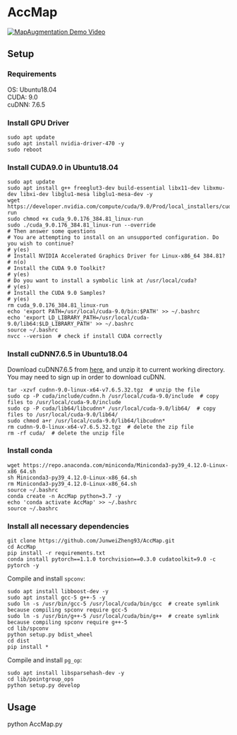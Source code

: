 # AccMap

[![MapAugmentation Demo Video](https://res.cloudinary.com/marcomontalbano/image/upload/v1670718422/video_to_markdown/images/youtube--R3bbKG-te7k-c05b58ac6eb4c4700831b2b3070cd403.jpg)](https://www.youtube.com/watch?v=R3bbKG-te7k "MapAugmentation Demo Video")

## Setup

### Requirements
OS: Ubuntu18.04 <br>
CUDA: 9.0 <br>
cuDNN: 7.6.5 <br>

### Install GPU Driver
```shell
sudo apt update
sudo apt install nvidia-driver-470 -y
sudo reboot
```

### Install CUDA9.0 in Ubuntu18.04
```shell
sudo apt update
sudo apt install g++ freeglut3-dev build-essential libx11-dev libxmu-dev libxi-dev libglu1-mesa libglu1-mesa-dev -y
wget https://developer.nvidia.com/compute/cuda/9.0/Prod/local_installers/cuda_9.0.176_384.81_linux-run
sudo chmod +x cuda_9.0.176_384.81_linux-run
sudo ./cuda_9.0.176_384.81_linux-run --override
# Then answer some questions
# You are attempting to install on an unsupported configuration. Do you wish to continue? 
# y(es)
# Install NVIDIA Accelerated Graphics Driver for Linux-x86_64 384.81? 
# n(o)
# Install the CUDA 9.0 Toolkit? 
# y(es)
# Do you want to install a symbolic link at /usr/local/cuda?
# y(es)
# Install the CUDA 9.0 Samples?
# y(es)
rm cuda_9.0.176_384.81_linux-run
echo 'export PATH=/usr/local/cuda-9.0/bin:$PATH' >> ~/.bashrc
echo 'export LD_LIBRARY_PATH=/usr/local/cuda-9.0/lib64:$LD_LIBRARY_PATH' >> ~/.bashrc
source ~/.bashrc
nvcc --version  # check if install CUDA correctly
```

### Install cuDNN7.6.5 in Ubuntu18.04
Download cuDNN7.6.5 from [here](https://developer.nvidia.com/compute/machine-learning/cudnn/secure/7.6.5.32/Production/9.0_20191031/cudnn-9.0-linux-x64-v7.6.5.32.tgz), and unzip it to current working directory. You may need to sign up in order to download cuDNN.
```shell
tar -xzvf cudnn-9.0-linux-x64-v7.6.5.32.tgz  # unzip the file
sudo cp -P cuda/include/cudnn.h /usr/local/cuda-9.0/include  # copy files to /usr/local/cuda-9.0/include
sudo cp -P cuda/lib64/libcudnn* /usr/local/cuda-9.0/lib64/  # copy files to /usr/local/cuda-9.0/lib64/
sudo chmod a+r /usr/local/cuda-9.0/lib64/libcudnn*
rm cudnn-9.0-linux-x64-v7.6.5.32.tgz  # delete the zip file
rm -rf cuda/  # delete the unzip file
```

### Install conda
```shell
wget https://repo.anaconda.com/miniconda/Miniconda3-py39_4.12.0-Linux-x86_64.sh
sh Miniconda3-py39_4.12.0-Linux-x86_64.sh
rm Miniconda3-py39_4.12.0-Linux-x86_64.sh
source ~/.bashrc
conda create -n AccMap python=3.7 -y
echo 'conda activate AccMap' >> ~/.bashrc
source ~/.bashrc
```

### Install all necessary dependencies
```shell
git clone https://github.com/JunweiZheng93/AccMap.git
cd AccMap
pip install -r requirements.txt
conda install pytorch==1.1.0 torchvision==0.3.0 cudatoolkit=9.0 -c pytorch -y
```

Compile and install `spconv`:
```shell
sudo apt install libboost-dev -y
sudo apt install gcc-5 g++-5 -y
sudo ln -s /usr/bin/gcc-5 /usr/local/cuda/bin/gcc  # create symlink because compiling spconv require gcc-5
sudo ln -s /usr/bin/g++-5 /usr/local/cuda/bin/g++  # create symlink because compiling spconv require g++-5
cd lib/spconv
python setup.py bdist_wheel
cd dist
pip install *
```

Compile and install `pg_op`:
```shell
sudo apt install libsparsehash-dev -y
cd lib/pointgroup_ops
python setup.py develop
```

## Usage

python AccMap.py


